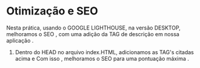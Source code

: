# Otimização e SEO 

Nesta prática, usando o GOOGLE LIGHTHOUSE, na versão DESKTOP, melhoramos o SEO , com uma adição da TAG de descrição em nossa aplicação .

1. Dentro do HEAD no arquivo index.HTML, adicionamos as TAG's citadas acima e
	Com isso , melhoramos o SEO para uma pontuação máxima .
